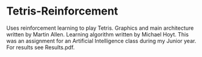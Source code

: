 # Tetris-Reinforcement

Uses reinforcement learning to play Tetris.  Graphics and main architecture written by Martin Allen.  Learning algorithm written by Michael Hoyt.  This was an assignment for an Artificial Intelligence class during my Junior year.  For results see Results.pdf.
